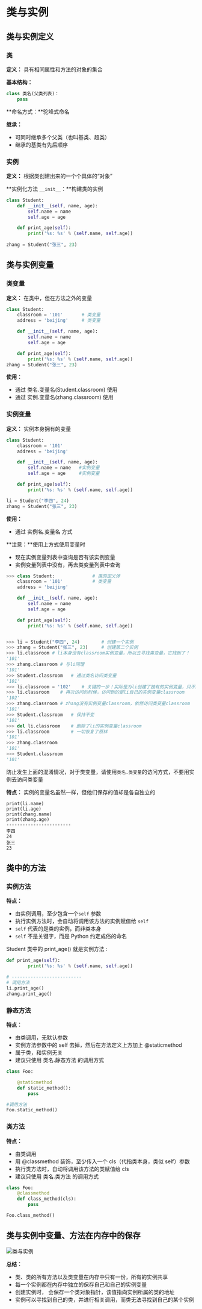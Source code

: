 # 类与实例

## 类与实例定义

### 类

**定义：** 具有相同属性和方法的对象的集合 

**基本结构：**

```python
class 类名(父类列表)：
	pass
```

**命名方式：**驼峰式命名

**继承：**

+  可同时继承多个父类（也叫基类、超类） 
+  继承的基类有先后顺序 

### 实例

**定义：**  根据类创建出来的一个个具体的“对象” 

**实例化方法 `__init__`：**构建类的实例

```python
class Student:   
    def __init__(self, name, age):
        self.name = name
        self.age = age

    def print_age(self):
        print('%s: %s' % (self.name, self.age))
        
zhang = Student("张三", 23)
```

## 类与实例变量

### 类变量

**定义：** 在类中，但在方法之外的变量

```python
class Student:
    classroom = '101'       # 类变量
    address = 'beijing'     # 类变量

    def __init__(self, name, age):
        self.name = name
        self.age = age

    def print_age(self):
        print('%s: %s' % (self.name, self.age))
zhang = Student("张三", 23)
```

**使用：**

+ 通过 类名.变量名(Student.classroom) 使用
+ 通过 实例.变量名(zhang.classroom) 使用

### 实例变量

**定义：** 实例本身拥有的变量 

```python
class Student:
    classroom = '101'     
    address = 'beijing'     

    def __init__(self, name, age):
        self.name = name   #实例变量
        self.age = age     #实例变量

    def print_age(self):
        print('%s: %s' % (self.name, self.age))

li = Student("李四", 24)
zhang = Student("张三", 23)
```

**使用：**

+ 通过 实例名.变量名 方式

**注意：**使用上方式使用变量时

+ 现在实例变量列表中查询是否有该实例变量
+ 实例变量列表中没有，再去类变量列表中查询

```python
>>> class Student:              # 类的定义体
    classroom = '101'           # 类变量
    address = 'beijing'

    def __init__(self, name, age):
        self.name = name
        self.age = age

    def print_age(self):
        print('%s: %s' % (self.name, self.age))


>>> li = Student("李四", 24)        # 创建一个实例
>>> zhang = Student("张三", 23)     # 创建第二个实例
>>> li.classroom # li本身没有classroom实例变量，所以去寻找类变量，它找到了！
'101'
>>> zhang.classroom # 与li同理
'101'
>>> Student.classroom   # 通过类名访问类变量
'101'
>>> li.classroom = '102'    # 关键的一步！实际是为li创建了独有的实例变量，只不过名字和类变量一样，都叫做classroom。
>>> li.classroom    # 再次访问的时候，访问到的是li自己的实例变量classroom
'102'
>>> zhang.classroom # zhang没有实例变量classroom，依然访问类变量classroom
'101'
>>> Student.classroom   # 保持不变
'101'
>>> del li.classroom    # 删除了li的实例变量classroom
>>> li.classroom        # 一切恢复了原样
'101'
>>> zhang.classroom
'101'
>>> Student.classroom
'101'
```

 防止发生上面的混淆情况，对于类变量，请使用`类名.类变量`的访问方式，不要用实例去访问类变量 

**特点：**  实例的变量名虽然一样，但他们保存的值却是各自独立的 

```
print(li.name)
print(li.age)
print(zhang.name)
print(zhang.age)
------------------------
李四
24
张三
23
```

## 类中的方法

### 实例方法

**特点：**

+  由实例调用，至少包含一个`self` 参数 
+  执行实例方法时，会自动将调用该方法的实例赋值给 `self` 
+  `self` 代表的是类的实例，而非类本身 
+  `self` 不是关键字，而是 Python 约定成俗的命名

 Student 类中的 print_age() 就是实例方法  :

```python
def print_age(self):
        print('%s: %s' % (self.name, self.age))

# --------------------------
# 调用方法
li.print_age()
zhang.print_age()
```

### 静态方法

**特点：** 

+ 由类调用，无默认参数 
+  实例方法参数中的 self 去掉，然后在方法定义上方加上 @staticmethod 
+  属于类，和实例无关 
+  建议只使用 类名.静态方法 的调用方式 

```python
class Foo:

    @staticmethod
    def static_method():
        pass

#调用方法
Foo.static_method()
```

### 类方法

**特点：**

+  由类调用 
+  用 @classmethod 装饰，至少传入一个 cls（代指类本身，类似 self）参数 
+  执行类方法时，自动将调用该方法的类赋值给 cls 
+  建议只使用 类名.类方法 的调用方式 

```python
class Foo:
    @classmethod
    def class_method(cls):
        pass

Foo.class_method()
```

## 类与实例中变量、方法在内存中的保存

![类与实例](./images/类与实例.jpg)

**总结：**

+  类、类的所有方法以及类变量在内存中只有一份，所有的实例共享
+  每一个实例都在内存中独立的保存自己和自己的实例变量 
+  创建实例时， 会保存一个类对象指针，该值指向实例所属的类的地址 
+  实例可以寻找到自己的类，并进行相关调用，而类无法寻找到自己的某个实例 